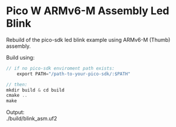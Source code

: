 # Pico W ARMv6-M Assembly Led Blink  

Rebuild of the pico-sdk led blink example using ARMv6-M (Thumb) assembly.  

Build using:  
```c
// if no pico-sdk enviroment path exists:
    export PATH="/path-to-your-pico-sdk/:$PATH"

// then:
mkdir build & cd build
cmake ..
make
```

Output:  
./build/blink_asm.uf2  
